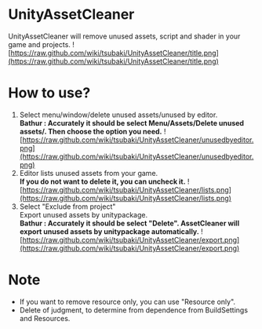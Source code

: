 # UnityAssetCleaner
UnityAssetCleaner will remove unused assets, script and shader in your game and projects.
![https://raw.github.com/wiki/tsubaki/UnityAssetCleaner/title.png](https://raw.github.com/wiki/tsubaki/UnityAssetCleaner/title.png)

# How to use?
1.  Select menu/window/delete unused assets/unused by editor.  
**Bathur : Accurately it should be select Menu/Assets/Delete unused assets/. Then choose the option you need.**
![https://raw.github.com/wiki/tsubaki/UnityAssetCleaner/unusedbyeditor.png](https://raw.github.com/wiki/tsubaki/UnityAssetCleaner/unusedbyeditor.png)
2.  Editor lists unused assets from your game.  
**If you do not want to delete it, you can uncheck it.**
![https://raw.github.com/wiki/tsubaki/UnityAssetCleaner/lists.png](https://raw.github.com/wiki/tsubaki/UnityAssetCleaner/lists.png)
3.  Select "Exclude from project"  
Export unused assets by unitypackage.  
**Bathur : Accurately it should be select "Delete". AssetCleaner will export unused assets by unitypackage automatically.**
![https://raw.github.com/wiki/tsubaki/UnityAssetCleaner/export.png](https://raw.github.com/wiki/tsubaki/UnityAssetCleaner/export.png)

# Note
- If you want to remove resource only, you can use "Resource only".
- Delete of judgment, to determine from dependence from BuildSettings and Resources.
